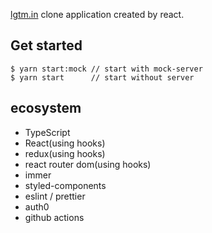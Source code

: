 [lgtm.in](https://lgtm.in/) clone application created by react.

## Get started
```
$ yarn start:mock // start with mock-server
$ yarn start      // start without server
```

## ecosystem
- TypeScript
- React(using hooks)
- redux(using hooks)
- react router dom(using hooks)
- immer
- styled-components
- eslint / prettier
- auth0
- github actions
